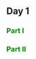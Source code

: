 ## Day 1

<!-- ### <span style="color:red">Part I</span> -->
### <span style="color:green">Part I</span>

<!-- ### <span style="color:red">Part II</span> -->
### <span style="color:green">Part II</span>
